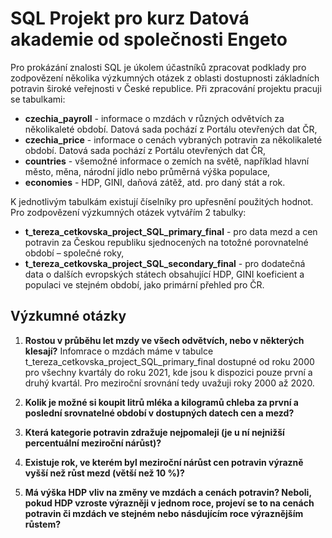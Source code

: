 # SQL Projekt pro kurz Datová akademie od společnosti Engeto
Pro prokázání znalosti SQL je úkolem účastníků zpracovat podklady pro zodpovězení několika výzkumných otázek z oblasti dostupnosti základních potravin široké veřejnosti v České republice. Při zpracování projektu pracuji se tabulkami:
- **czechia_payroll** - informace o mzdách v různých odvětvích za několikaleté období. Datová sada pochází z Portálu otevřených dat ČR,
- **czechia_price** - informace o cenách vybraných potravin za několikaleté období. Datová sada pochází z Portálu otevřených dat ČR,
- **countries** - všemožné informace o zemích na světě, například hlavní město, měna, národní jídlo nebo průměrná výška populace,
- **economies** - HDP, GINI, daňová zátěž, atd. pro daný stát a rok.

K jednotlivým tabulkám existují číselníky pro upřesnění použitých hodnot. Pro zodpovězení výzkumných otázek vytvářím 2 tabulky:
- **t_tereza_cetkovska_project_SQL_primary_final** - pro data mezd a cen potravin za Českou republiku sjednocených na totožné porovnatelné období – společné roky,
- **t_tereza_cetkovska_project_SQL_secondary_final** - pro dodatečná data o dalších evropských státech obsahující HDP, GINI koeficient a populaci ve stejném období, jako primární přehled pro ČR.


## Výzkumné otázky

1. **Rostou v průběhu let mzdy ve všech odvětvích, nebo v některých klesají?**
   Infomrace o mzdách máme v tabulce t_tereza_cetkovska_project_SQL_primary_final dostupné od roku 2000 pro všechny kvartály do roku 2021, kde jsou k dispozici pouze první a druhý kvartál. Pro meziroční srovnání tedy uvažuji roky 2000 až 2020. 
    
2. **Kolik je možné si koupit litrů mléka a kilogramů chleba za první a poslední srovnatelné období v dostupných datech cen a mezd?**


3. **Která kategorie potravin zdražuje nejpomaleji (je u ní nejnižší percentuální meziroční nárůst)?**


4. **Existuje rok, ve kterém byl meziroční nárůst cen potravin výrazně vyšší než růst mezd (větší než 10 %)?**


5. **Má výška HDP vliv na změny ve mzdách a cenách potravin? Neboli, pokud HDP vzroste výrazněji v jednom roce, projeví se to na cenách potravin či mzdách ve stejném nebo násdujícím roce výraznějším růstem?**
